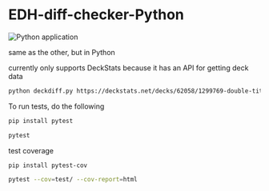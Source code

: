 # EDH-diff-checker-Python
![Python application](https://github.com/howardki625/EDH-diff-checker-Python/workflows/Python%20application/badge.svg)

same as the other, but in Python

currently only supports DeckStats because it has an API for getting deck data

```bash
python deckdiff.py https://deckstats.net/decks/62058/1299769-double-titan https://deckstats.net/decks/62058/808205-raza-frog
```

To run tests, do the following

```bash
pip install pytest

pytest
```

test coverage

```bash
pip install pytest-cov

pytest --cov=test/ --cov-report=html
```